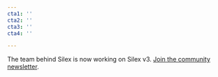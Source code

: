 ```yaml
---
cta1: ''
cta2: ''
cta3: ''
cta4: ''

---
```

The team behind Silex is now working on Silex v3. [Join the community newsletter](https://mail-list.silexlabs.org/subscription/cemnfkaVrK?locale=en-US "Subscribe to silex news").